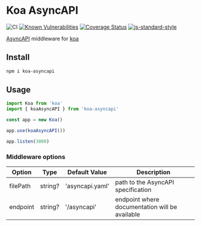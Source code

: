 
# Koa AsyncAPI

![CI](https://github.com/VBetsun/koa-asyncapi/workflows/CI/badge.svg)
[![Known Vulnerabilities](https://snyk.io/test/github/VBetsun/koa-asyncapi/badge.svg)](https://snyk.io/test/github/VBetsun/koa-asyncapi)
[![Coverage Status](https://coveralls.io/repos/github/VBetsun/koa-asyncapi/badge.svg?branch=master)](https://coveralls.io/github/VBetsun/koa-asyncapi?branch=master)
[![js-standard-style](https://img.shields.io/badge/code%20style-standard-brightgreen.svg?style=flat)](http://standardjs.com/) 

[AsyncAPI](https://www.asyncapi.com/) middleware for [koa](https://koajs.com/)

## Install

```sh
npm i koa-asyncapi
```

## Usage

```javascript
import Koa from 'koa'
import { koaAsyncAPI } from 'koa-asyncapi'

const app = new Koa()

app.use(koaAsyncAPI())

app.listen(3000)
```
### Middleware options


| Option   | Type     | Default Value  | Description                                     |
| -------- | -------- | ---------------|------------------------------------------------ |
| filePath | string?  | 'asyncapi.yaml'| path to the AsyncAPI specification              |
| endpoint | string?  | '/asyncapi'    | endpoint where documentation will be available  |
